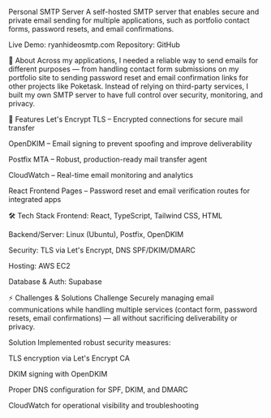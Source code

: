 Personal SMTP Server
A self-hosted SMTP server that enables secure and private email sending for multiple applications, such as portfolio contact forms, password resets, and email confirmations.

Live Demo: ryanhideosmtp.com
Repository: GitHub

📖 About
Across my applications, I needed a reliable way to send emails for different purposes — from handling contact form submissions on my portfolio site to sending password reset and email confirmation links for other projects like Poketask.
Instead of relying on third-party services, I built my own SMTP server to have full control over security, monitoring, and privacy.

🚀 Features
Let's Encrypt TLS – Encrypted connections for secure mail transfer

OpenDKIM – Email signing to prevent spoofing and improve deliverability

Postfix MTA – Robust, production-ready mail transfer agent

CloudWatch – Real-time email monitoring and analytics

React Frontend Pages – Password reset and email verification routes for integrated apps

🛠 Tech Stack
Frontend: React, TypeScript, Tailwind CSS, HTML

Backend/Server: Linux (Ubuntu), Postfix, OpenDKIM

Security: TLS via Let's Encrypt, DNS SPF/DKIM/DMARC

Hosting: AWS EC2

Database & Auth: Supabase

⚡ Challenges & Solutions
Challenge
Securely managing email communications while handling multiple services (contact form, password resets, email confirmations) — all without sacrificing deliverability or privacy.

Solution
Implemented robust security measures:

TLS encryption via Let's Encrypt CA

DKIM signing with OpenDKIM

Proper DNS configuration for SPF, DKIM, and DMARC

CloudWatch for operational visibility and troubleshooting
